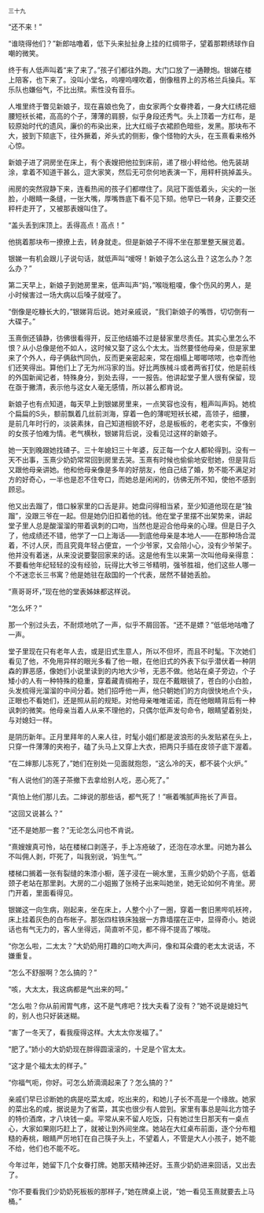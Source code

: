     三十九 

   “还不来！”

   “谁晓得他们？”新郎咕噜着，低下头来扯扯身上挂的红绸带子，望着那颗绣球作自嘲的微笑。

   终于有人低声叫着“来了来了。”孩子们都往外跑。大门口放了一通鞭炮。银娣在楼上陪客，也下来了。没叫小堂名，呜哩呜哩吹着，倒像租界上的苏格兰兵操兵。军乐队也嫌俗气，不比出殡。索性没有音乐。

   人堆里终于瞥见新娘子，现在喜娘也免了，由女家两个女眷搀着，一身大红绣花细腰短袄长裙，高高的个子，薄薄的肩膀，似乎身段还秀气。头上顶着一方红布，是较原始时代的遗风，廉价的布染出来，比大红缎子衣裙颜色暗些，发黑。那块布不大，披到下颏底下，往外撅着，斧头式的侧影，像个怪物的大头，在玉熹看来格外心惊。

   新娘子进了洞房坐在床上，有个表嫂把他拉到床前，递了根小秤给他。他先装胡涂，拿着不知道干甚么，逗大家笑，然后无可奈何地表演一下，用秤杆挑掉盖头。

   闹房的突然寂静下来，连看热闹的孩子们都噤住了。凤冠下面低着头，尖尖的一张脸，小眼睛一条缝，一张大嘴，厚嘴唇底下看不见下颏。他早已一转身，正要交还秤杆走开了，又被那表嫂叫住了。

   “盖头丢到床顶上。丢得高点！高点！”

   他挑着那块布一撩撩上去，转身就走。但是新娘子不得不坐在那里整天展览着。

   银娣一有机会跟儿子说句话，就低声叫“嗳呀！新娘子怎么这么丑？这怎么办？怎么办？”

   第二天早上，新娘子到她房里来，低声叫声“妈，”喉咙粗嗄，像个伤风的男人，是小时候害过一场大病以后嗓子就哑了。

   “倒像是吃糠长大的，”银娣背后说。她对亲戚说，“我们新娘子的嘴唇，切切倒有一大碟子。”

   玉熹倒还镇静，彷佛很看得开，反正他结婚不过是替家里尽责任。其实心里怎么不恨？从小总像是他不如人，这时候又娶了这么个太太。当然要怪他母亲，但是家里来了个外人，母子俩敌忾同仇，反而更亲密起来，常在烟榻上唧唧哝哝，也幸而他们还笑得出。算他们上了无为州冯家的当。好比两族械斗或者两省打仗，他是前线的外国新闻记者，特殊身分，到处去得，一一报告。他讲起堂子里人很有保留，现在亟于撇清，表示他与这女人毫无感情，所以甚么都肯说。

   新娘子也有点知道，每天早上到银娣房里来，一点笑容也没有，粗声叫声妈。她梳个扁扁的S头，额前飘着几丝前浏海，穿着一色的薄呢短袄长裙，高领子，细腰，是前几年时行的，淡装素抹，自己知道相貌不好，总是板板的，老老实实，不像别的女孩子怕难为情。老气横秋，银娣背后说，没看见过这样的新娘子。

   她一天到晚跟她找碴子。三十年媳妇三十年婆，反正每一个女人都轮得到。没有一天不出事，玉熹少奶奶常常回到房里去哭。玉熹有时候也偷偷地安慰她，但是背后又跟他母亲讲她。他和他母亲像是多年的好朋友，他自己结了婚，势不能不满足对方的好奇心，一半也是忍不住夸口，而她总是闲闲的，彷佛无所不知，使他不感到顾忌。

   他又出去蹓了，借口躲家里的口舌是非。她盘问得相当紧，至少知道他现在是“独蹓”，没跟三爷在一起。但是她仍旧扣着他的钱。他在堂子里摆不出架势来，讲起堂子里人总是酸溜溜的带着讽刺的口吻，当然也是迎合他母亲的心理。但是日子久了，他成绩还不错，他学了一口上海话——到底他母亲是本地人——在那种场合混着，不讨人厌，而且究竟年轻占便宜，一个少爷家，又会陪小心，没有少爷架子。他并没有着迷，从来没说要娶回家来的话。这是他有生以来第一次叫他母亲得意：不要看他年纪轻轻的没有经验，玩得比大爷三爷精明，强爷胜祖，他们这些人哪一个不迷恋长三书寓？他是她驻在敌国的一个代表，居然不替她丢脸。

   “熹哥哥坏，”现在他的堂表姊妹都这样说。

   “怎么坏？”

   那一个别过头去，不耐烦地吭了一声，似乎不屑回答。“还不是嫖？”低低地咕噜了一声。

   堂子里现在只有老年人去，或是旧式生意人，所以不但坏，而且不时髦。下次她们看见了他，不免用异样的眼光多看了他一眼，在他旧式的外表下似乎潜伏着一种阴森的罪恶感，像她们小说里读到的内地大少爷，无恶不做。他站在桌子旁边，个子矮小的人有一种特殊的稳重，穿着藏青绸袍子，现在不戴眼镜了，苍白的小白脸，头发梳得光溜溜的中间分着。她们招呼他一声，他只朝她们的方向很快地点个头，正眼也不看她们，还是照从前的规矩。对他母亲唯唯诺诺，而在他眼睛背后有一种讽刺的微笑。他母亲当着人从来不理他的，只偶尔低声发句命令，眼睛望着别处，与对媳妇一样。

   是阴历新年。正月里拜年的人来人往，时髦小姐们都是波浪形的头发贴紧在头上，只穿一件薄薄的夹袍子，磕了头马上又穿上大衣，把两只手插在皮领子底下渥着。

   “在二婶那儿冻死了，”她们在别处一见面就抱怨，“这么冷的天，都不装个火炉。”

   “有人说他们的莲子茶撤下去拿给别人吃，恶心死了。”

   “真怕上他们那儿去。二婶说的那些话，都气死了！”噘着嘴腻声拖长了声音。

   “这回又说甚么？”

   “还不是她那一套？”无论怎么问也不肯说。

   “熹嫂嫂真可怜，站在楼梯口剥莲子，手上冻疮破了，还泡在凉水里。问她为甚么不叫佣人剥，吓死了，叫我别说，‘妈生气。’”

   楼梯口搁着一张有裂缝的朱漆小橱，莲子浸在一碗水里，玉熹少奶奶个子高，低着颈子老站在那里剥。大房的二小姐搬了张椅子出来叫她坐，她无论如何不肯坐。房门开着，里面看得见。

   银娣这一向生病，刚起来，坐在床上，人整个小了一圈，穿着一套旧黑哔叽袄袴，床上挂着灰色的白布帐子。那张四柱铁床独据一方靠墙摆在正中，显得奇小。她说话也有气无力的，客人坐得远，简直听不见，都不得不提高了喉咙。

   “你怎么啦，二太太？”大奶奶用打趣的口吻大声问，像和耳朵聋的老太太说话，不嫌重复。

   “怎么不舒服啊？怎么搞的？”

   “咳，大太太，我这病都是气出来的呵。”

   “怎么啦？你从前闹胃气疼，这不是气疼吧？找大夫看了没有？”她不说是媳妇气的，别人也只好装迷糊。

   “害了一冬天了，看我瘦得这样。大太太你发福了。”

   “肥了。”娇小的大奶奶现在胖得圆滚滚的，十足是个官太太。

   “这才是个福太太的样子。”

   “你福气呃，你好。可怎么娇滴滴起来了？怎么搞的？”

   亲戚们早已诊断她的病是吃菜太咸，吃出来的，和她儿子长不高是一个缘故。她家的菜出名的咸，据说是为了省菜，其实也很少有人尝到。家里有事总是叫北方馆子的特价酒席，才八块钱一桌。平常从来不留人吃饭，只有她过生日那天有一桌点心，大家如果刚巧赶上了，就被让到外间坐席。她站在大红桌布前面，逐个分布粗糙的寿桃，眼睛严厉地钉在自己筷子头上，不望着人，不管是大人小孩子，她不能不给，他们也不能不吃。

   今年过年，她留下几个女眷打牌。她那天精神还好。玉熹少奶奶进来回话，又出去了。

   “你不要看我们少奶奶死板板的那样子，”她在牌桌上说，“她一看见玉熹就要去上马桶。”

